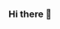 ### Hi there 👋

<!--
**sayalibhadang/sayalibhadang** is a ✨ _special_ ✨ repository because its `README.md` (this file) appears on your GitHub profile.

Here are some ideas to get you started:
- I am Sayali Bhadang. I am working as a Technical Lead.
- 🔭 I’m currently working on Jenkins, GIT, Docker, Groovy scripting and AWS cloud.
- 🌱 I’m currently learning Kubernetes
- 👯 I’m looking to collaborate on Devops projects.
- 💬 Ask me about Jenkins, AWS, GIT and Docker
- 📫 How to reach me: on linkedin GIT
- ⚡ Fun fact: I am an avid reader
-->
